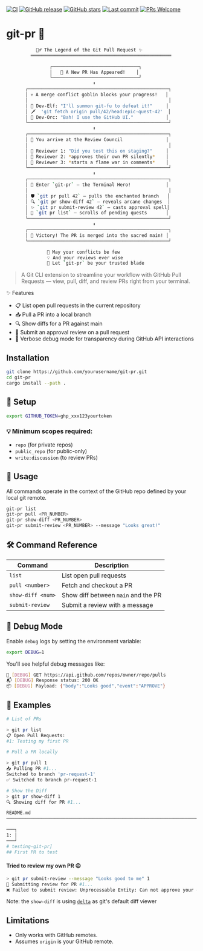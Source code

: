 [![CI](https://github.com/kodelint/git-pr/actions/workflows/release.yml/badge.svg)](https://github.com/kodelint/git-pr/actions/workflows/release.yml)
[![GitHub release](https://img.shields.io/github/release/kodelint/git-pr.svg)](https://github.com/kodelint/git-pr/releases)
[![GitHub stars](https://img.shields.io/github/stars/kodelint/git-pr.svg)](https://github.com/kodelint/git-pr/stargazers)
[![Last commit](https://img.shields.io/github/last-commit/kodelint/git-pr.svg)](https://github.com/kodelint/git-pr/commits/main)
[![PRs Welcome](https://img.shields.io/badge/PRs-welcome-brightgreen.svg)](https://github.com/kodelint/git-pr/pulls)

# git-pr 🧩

```bash
           🧙‍♂️ The Legend of the Git Pull Request ✨
         ════════════════════════════════════════════════════

                ┌────────────────────────────────┐
                │   🔮 A New PR Has Appeared!    │
                └────────────────────────────────┘
                                ⬇️
       ┌────────────────────────────────────────────────────┐
       │ 💀 A merge conflict goblin blocks your progress!   │
       │                                                    │
       │ 🧝 Dev-Elf: "I'll summon git-fu to defeat it!"     │
       │ 🗡️  'git fetch origin pull/42/head:epic-quest-42'  │
       │ 🧌 Dev-Orc: "Bah! I use the GitHub UI."            │
       └────────────────────────────────────────────────────┘
                                ⬇️
       ┌────────────────────────────────────────────────────┐
       │ 🧙 You arrive at the Review Council                │
       │                                                    │
       │ 👑 Reviewer 1: "Did you test this on staging?"     │
       │ 🧟 Reviewer 2: *approves their own PR silently*    │
       │ 🐉 Reviewer 3: *starts a flame war in comments*    │
       └────────────────────────────────────────────────────┘
                                ⬇️
       ┌────────────────────────────────────────────────────┐
       │ 🦸 Enter `git-pr` – the Terminal Hero!             │
       │                                                    │
       │ 🛡️ `git pr pull 42` – pulls the enchanted branch   │
       │ 🔍 `git pr show-diff 42` – reveals arcane changes  │
       │ ✨ `git pr submit-review 42` – casts approval spell│
       │ 📜 `git pr list` – scrolls of pending quests       │
       └────────────────────────────────────────────────────┘
                                ⬇️
       ┌────────────────────────────────────────────────────┐
       │ 🎉 Victory! The PR is merged into the sacred main! │
       └────────────────────────────────────────────────────┘

               🏰 May your conflicts be few
               💡 And your reviews ever wise
               🔧 Let `git-pr` be your trusted blade

```

> A Git CLI extension to streamline your workflow with GitHub Pull Requests — view, pull, diff, and review PRs right
> from your terminal.

✨ Features

- 📋 List open pull requests in the current repository
- 📥 Pull a PR into a local branch
- 🔍 Show diffs for a PR against main
- 📝 Submit an approval review on a pull request
- 🐞 Verbose debug mode for transparency during GitHub API interactions

## Installation

```bash
git clone https://github.com/yourusername/git-pr.git
cd git-pr
cargo install --path .

```

## 🔧 Setup

```bash
export GITHUB_TOKEN=ghp_xxx123yourtoken
```

### 💡 Minimum scopes required:

- `repo` (for private repos)
- `public_repo` (for public-only)
- `write:discussion` (to review PRs)

## 🚀 Usage

All commands operate in the context of the GitHub repo defined by your local git remote.

```bash
git-pr list
git-pr pull <PR_NUMBER>
git-pr show-diff <PR_NUMBER>
git-pr submit-review <PR_NUMBER> --message "Looks great!"
```

## 🛠️ Command Reference

| Command           | Description                         |
|-------------------|-------------------------------------|
| `list`            | List open pull requests             |
| `pull <number>`   | Fetch and checkout a PR             |
| `show-diff <num>` | Show diff between `main` and the PR |
| `submit-review`   | Submit a review with a message      |

## 🐛 Debug Mode

Enable `debug` logs by setting the environment variable:

```bash
export DEBUG=1
```

You'll see helpful debug messages like:

```bash
📡 [DEBUG] GET https://api.github.com/repos/owner/repo/pulls
📬 [DEBUG] Response status: 200 OK
📦 [DEBUG] Payload: {"body":"Looks good","event":"APPROVE"}
```

## 🚀 Examples

```bash
# List of PRs

> git pr list
📋 Open Pull Requests:
#1: Testing my first PR

# Pull a PR locally

> git pr pull 1
📥 Pulling PR #1...
Switched to branch 'pr-request-1'
✅ Switched to branch pr-request-1

# Show the Diff
> git pr show-diff 1
🔍 Showing diff for PR #1...

README.md
───────────────────────────────────────────────────────────────────────────────────────────────────────────────────────────────────────────────────────────────────────────────────────────

───┐
1: │
───┘
# testing-git-pr]
## First PR to test
```

#### Tried to review my own PR 😉

```bash
> git pr submit-review --message "Looks good to me" 1
📝 Submitting review for PR #1...
❌ Failed to submit review: Unprocessable Entity: Can not approve your own pull request
```

Note: the `show-diff` is using [`delta`](https://github.com/dandavison/delta) as git's default diff viewer

## Limitations

- Only works with GitHub remotes.
- Assumes `origin` is your GitHub remote.
